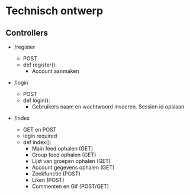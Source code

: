 # Technisch ontwerp

## Controllers
- /register
  - POST
  - def register():
    - Account aanmaken

- /login
  - POST
  - def login():
    - Gebruikers naam en wachtwoord invoeren. Session id opslaan

- /index
  - GET en POST
  - login required
  - def index():
    - Main feed ophalen (GET)
    - Group feed ophalen (GET)
    - Lijst van groepen ophalen (GET)
    - Account gegevens ophalen (GET)
    - Zoekfunctie (POST)
    - Liken (POST)
    - Commenten en Gif (POST/GET)

